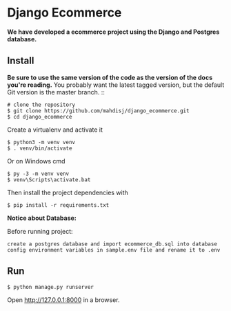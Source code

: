 Django Ecommerce
======
**We have developed a ecommerce project using the Django and Postgres database.**

Install
-------

**Be sure to use the same version of the code as the version of the docs
you're reading.** You probably want the latest tagged version, but the
default Git version is the master branch. ::

    # clone the repository
    $ git clone https://github.com/mahdisj/django_ecommerce.git
    $ cd django_ecommerce

Create a virtualenv and activate it

    $ python3 -m venv venv
    $ . venv/bin/activate

Or on Windows cmd

    $ py -3 -m venv venv
    $ venv\Scripts\activate.bat

Then install the project dependencies with 

    $ pip install -r requirements.txt

**Notice about Database:**

Before running project:

    create a postgres database and import ecommerce_db.sql into database
    config environment variables in sample.env file and rename it to .env

Run
---


    $ python manage.py runserver

Open http://127.0.0.1:8000 in a browser.



